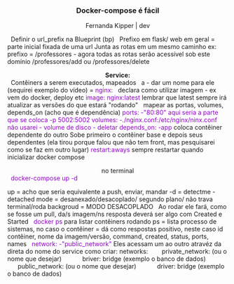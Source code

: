 ### <center>Docker-compose é fácil </center>

<center>Fernanda Kipper | dev</center>

&nbsp;
Definir o url_prefix na Blueprint (bp)
&nbsp;
Prefixo em flask/ web em geral = parte inicial fixada de uma url
Junta as rotas em um mesmo caminho
ex: prefixo = /professores - agora todas as rotas serão acessível sob este domínio /professores/add ou /professores/delete
&nbsp;
<b><center>Service:</center></b>
&nbsp;
Contêiners a serem executados, mapeados
&nbsp;
a - dar um nome para ele (sequirei exemplo do vídeo) =<span style="color:rgb(145, 3, 201);"> nginx:</span>
&nbsp;
declara como utilizar imagem - ex vem do docker, deploy etc
<span style="color:rgb(145, 3, 201);"> image: nginx:latest</span>
lembrar que latest sempre irá atualizar as versões do que estará "rodando"
&nbsp;
mapear as portas, volumes, depends_on (acho que é dependência)
<span style="color:rgb(145, 3, 201);"> ports:
-"80:80"
aqui seria a parte que se coloca -p 5002:5002
volumes:
-./nginx.conf:/etc/nginx/ninx.conf
não usarei - volume de disco - deletar
depends_on:
-app</span>
coloca contêiner dependente do outro
Sobe primeiro o contêiner base e depois seus dependentes
(ela tirou porque falou que não tem front, mas pesquisarei como se faz em outro lugar)
<span style="color:rgb(145, 3, 201);"> restart:aways
</span> sempre restartar quando inicializar docker compose
&nbsp;
<center> no terminal </center>
&nbsp;
<span style="color: rgb(145,3,201);">docker-compose up -d</span>

up = acho que seria equivalente a push, enviar, mandar
-d = detectme - detached mode = desanexado/desacoplado/ segundo plano/ não trava terminal/roda backgroud = MODO DESACOPLADO
&nbsp;
Ao rodar ele fará, como se fosse um pull, da/s imagem/ns 
resposta deverá ser algo com Created e Started
&nbsp;
<span style="color: rgb(145,3,201);">docker ps</span>
para listar contêiners rodando
ps = lista processo de sistemas, no caso o contêiner =  dá como respostas positivo, neste caso id contêiner, nome da imagem/versão, command, created, status, ports, names
&nbsp;
<span style="color: rgb(145,3,201);">network:
-"public_network"</span>
Eles acessam um ao outro atravéz da direta do nome do service
como criar:
networks:
&nbsp;&nbsp;&nbsp;&nbsp;&nbsp;&nbsp;  private_network: (ou o nome que desejar)
&nbsp;&nbsp;&nbsp;&nbsp;&nbsp;&nbsp;&nbsp;&nbsp;&nbsp;&nbsp;  briver: bridge (exemplo o banco de dados)
&nbsp;&nbsp;&nbsp;&nbsp;&nbsp;&nbsp;public_network: (ou o nome que desejar)
&nbsp;&nbsp;&nbsp;&nbsp;&nbsp;&nbsp;&nbsp;&nbsp;&nbsp;&nbsp; driver: bridge (exemplo o banco de dados)
